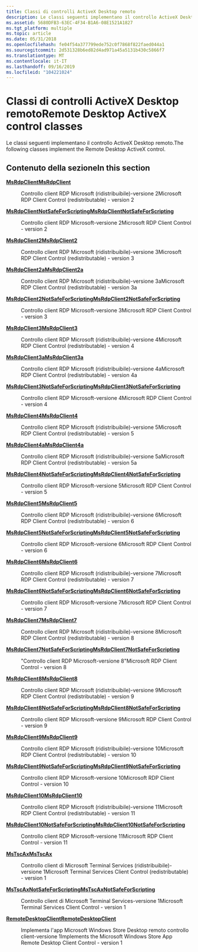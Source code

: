 ```yaml
---
title: Classi di controlli ActiveX Desktop remoto
description: Le classi seguenti implementano il controllo ActiveX Desktop remoto.
ms.assetid: 5680DFB3-63EC-4F34-B1A6-08E1521A1827
ms.tgt_platform: multiple
ms.topic: article
ms.date: 05/31/2018
ms.openlocfilehash: fe04f54a377799ede752c0f7868f822faed044a1
ms.sourcegitcommit: 2d531328b6ed82d4ad971a45a5131b430c5866f7
ms.translationtype: MT
ms.contentlocale: it-IT
ms.lasthandoff: 09/16/2019
ms.locfileid: "104221024"
---
```

# <a name="remote-desktop-activex-control-classes"></a><span data-ttu-id="5f525-103">Classi di controlli ActiveX Desktop remoto</span><span class="sxs-lookup"><span data-stu-id="5f525-103">Remote Desktop ActiveX control classes</span></span>

<span data-ttu-id="5f525-104">Le classi seguenti implementano il controllo ActiveX Desktop remoto.</span><span class="sxs-lookup"><span data-stu-id="5f525-104">The following classes implement the Remote Desktop ActiveX control.</span></span>

## <a name="in-this-section"></a><span data-ttu-id="5f525-105">Contenuto della sezione</span><span class="sxs-lookup"><span data-stu-id="5f525-105">In this section</span></span>

<dl> <dt>

[<span data-ttu-id="5f525-106">**MsRdpClient**</span><span class="sxs-lookup"><span data-stu-id="5f525-106">**MsRdpClient**</span></span>](msrdpclient.md)
</dt> <dd>

<span data-ttu-id="5f525-107">Controllo client RDP Microsoft (ridistribuibile)-versione 2</span><span class="sxs-lookup"><span data-stu-id="5f525-107">Microsoft RDP Client Control (redistributable) - version 2</span></span>

</dd> <dt>

[<span data-ttu-id="5f525-108">**MsRdpClientNotSafeForScripting**</span><span class="sxs-lookup"><span data-stu-id="5f525-108">**MsRdpClientNotSafeForScripting**</span></span>](msrdpclientnotsafeforscripting.md)
</dt> <dd>

<span data-ttu-id="5f525-109">Controllo client RDP Microsoft-versione 2</span><span class="sxs-lookup"><span data-stu-id="5f525-109">Microsoft RDP Client Control - version 2</span></span>

</dd> <dt>

[<span data-ttu-id="5f525-110">**MsRdpClient2**</span><span class="sxs-lookup"><span data-stu-id="5f525-110">**MsRdpClient2**</span></span>](msrdpclient2.md)
</dt> <dd>

<span data-ttu-id="5f525-111">Controllo client RDP Microsoft (ridistribuibile)-versione 3</span><span class="sxs-lookup"><span data-stu-id="5f525-111">Microsoft RDP Client Control (redistributable) - version 3</span></span>

</dd> <dt>

[<span data-ttu-id="5f525-112">**MsRdpClient2a**</span><span class="sxs-lookup"><span data-stu-id="5f525-112">**MsRdpClient2a**</span></span>](msrdpclient2a.md)
</dt> <dd>

<span data-ttu-id="5f525-113">Controllo client RDP Microsoft (ridistribuibile)-versione 3a</span><span class="sxs-lookup"><span data-stu-id="5f525-113">Microsoft RDP Client Control (redistributable) - version 3a</span></span>

</dd> <dt>

[<span data-ttu-id="5f525-114">**MsRdpClient2NotSafeForScripting**</span><span class="sxs-lookup"><span data-stu-id="5f525-114">**MsRdpClient2NotSafeForScripting**</span></span>](msrdpclient2notsafeforscripting.md)
</dt> <dd>

<span data-ttu-id="5f525-115">Controllo client RDP Microsoft-versione 3</span><span class="sxs-lookup"><span data-stu-id="5f525-115">Microsoft RDP Client Control - version 3</span></span>

</dd> <dt>

[<span data-ttu-id="5f525-116">**MsRdpClient3**</span><span class="sxs-lookup"><span data-stu-id="5f525-116">**MsRdpClient3**</span></span>](msrdpclient3.md)
</dt> <dd>

<span data-ttu-id="5f525-117">Controllo client RDP Microsoft (ridistribuibile)-versione 4</span><span class="sxs-lookup"><span data-stu-id="5f525-117">Microsoft RDP Client Control (redistributable) - version 4</span></span>

</dd> <dt>

[<span data-ttu-id="5f525-118">**MsRdpClient3a**</span><span class="sxs-lookup"><span data-stu-id="5f525-118">**MsRdpClient3a**</span></span>](msrdpclient3a.md)
</dt> <dd>

<span data-ttu-id="5f525-119">Controllo client RDP Microsoft (ridistribuibile)-versione 4a</span><span class="sxs-lookup"><span data-stu-id="5f525-119">Microsoft RDP Client Control (redistributable) - version 4a</span></span>

</dd> <dt>

[<span data-ttu-id="5f525-120">**MsRdpClient3NotSafeForScripting**</span><span class="sxs-lookup"><span data-stu-id="5f525-120">**MsRdpClient3NotSafeForScripting**</span></span>](msrdpclient3notsafeforscripting.md)
</dt> <dd>

<span data-ttu-id="5f525-121">Controllo client RDP Microsoft-versione 4</span><span class="sxs-lookup"><span data-stu-id="5f525-121">Microsoft RDP Client Control - version 4</span></span>

</dd> <dt>

[<span data-ttu-id="5f525-122">**MsRdpClient4**</span><span class="sxs-lookup"><span data-stu-id="5f525-122">**MsRdpClient4**</span></span>](msrdpclient4.md)
</dt> <dd>

<span data-ttu-id="5f525-123">Controllo client RDP Microsoft (ridistribuibile)-versione 5</span><span class="sxs-lookup"><span data-stu-id="5f525-123">Microsoft RDP Client Control (redistributable) - version 5</span></span>

</dd> <dt>

[<span data-ttu-id="5f525-124">**MsRdpClient4a**</span><span class="sxs-lookup"><span data-stu-id="5f525-124">**MsRdpClient4a**</span></span>](msrdpclient4a.md)
</dt> <dd>

<span data-ttu-id="5f525-125">Controllo client RDP Microsoft (ridistribuibile)-versione 5a</span><span class="sxs-lookup"><span data-stu-id="5f525-125">Microsoft RDP Client Control (redistributable) - version 5a</span></span>

</dd> <dt>

[<span data-ttu-id="5f525-126">**MsRdpClient4NotSafeForScripting**</span><span class="sxs-lookup"><span data-stu-id="5f525-126">**MsRdpClient4NotSafeForScripting**</span></span>](msrdpclient4notsafeforscripting.md)
</dt> <dd>

<span data-ttu-id="5f525-127">Controllo client RDP Microsoft-versione 5</span><span class="sxs-lookup"><span data-stu-id="5f525-127">Microsoft RDP Client Control - version 5</span></span>

</dd> <dt>

[<span data-ttu-id="5f525-128">**MsRdpClient5**</span><span class="sxs-lookup"><span data-stu-id="5f525-128">**MsRdpClient5**</span></span>](msrdpclient5.md)
</dt> <dd>

<span data-ttu-id="5f525-129">Controllo client RDP Microsoft (ridistribuibile)-versione 6</span><span class="sxs-lookup"><span data-stu-id="5f525-129">Microsoft RDP Client Control (redistributable) - version 6</span></span>

</dd> <dt>

[<span data-ttu-id="5f525-130">**MsRdpClient5NotSafeForScripting**</span><span class="sxs-lookup"><span data-stu-id="5f525-130">**MsRdpClient5NotSafeForScripting**</span></span>](msrdpclient5notsafeforscripting.md)
</dt> <dd>

<span data-ttu-id="5f525-131">Controllo client RDP Microsoft-versione 6</span><span class="sxs-lookup"><span data-stu-id="5f525-131">Microsoft RDP Client Control - version 6</span></span>

</dd> <dt>

[<span data-ttu-id="5f525-132">**MsRdpClient6**</span><span class="sxs-lookup"><span data-stu-id="5f525-132">**MsRdpClient6**</span></span>](msrdpclient6.md)
</dt> <dd>

<span data-ttu-id="5f525-133">Controllo client RDP Microsoft (ridistribuibile)-versione 7</span><span class="sxs-lookup"><span data-stu-id="5f525-133">Microsoft RDP Client Control (redistributable) - version 7</span></span>

</dd> <dt>

[<span data-ttu-id="5f525-134">**MsRdpClient6NotSafeForScripting**</span><span class="sxs-lookup"><span data-stu-id="5f525-134">**MsRdpClient6NotSafeForScripting**</span></span>](msrdpclient6notsafeforscripting.md)
</dt> <dd>

<span data-ttu-id="5f525-135">Controllo client RDP Microsoft-versione 7</span><span class="sxs-lookup"><span data-stu-id="5f525-135">Microsoft RDP Client Control - version 7</span></span>

</dd> <dt>

[<span data-ttu-id="5f525-136">**MsRdpClient7**</span><span class="sxs-lookup"><span data-stu-id="5f525-136">**MsRdpClient7**</span></span>](msrdpclient7.md)
</dt> <dd>

<span data-ttu-id="5f525-137">Controllo client RDP Microsoft (ridistribuibile)-versione 8</span><span class="sxs-lookup"><span data-stu-id="5f525-137">Microsoft RDP Client Control (redistributable) - version 8</span></span>

</dd> <dt>

[<span data-ttu-id="5f525-138">**MsRdpClient7NotSafeForScripting**</span><span class="sxs-lookup"><span data-stu-id="5f525-138">**MsRdpClient7NotSafeForScripting**</span></span>](msrdpclient7notsafeforscripting.md)
</dt> <dd>

<span data-ttu-id="5f525-139">"Controllo client RDP Microsoft-versione 8</span><span class="sxs-lookup"><span data-stu-id="5f525-139">"Microsoft RDP Client Control - version 8</span></span>

</dd> <dt>

[<span data-ttu-id="5f525-140">**MsRdpClient8**</span><span class="sxs-lookup"><span data-stu-id="5f525-140">**MsRdpClient8**</span></span>](msrdpclient8.md)
</dt> <dd>

<span data-ttu-id="5f525-141">Controllo client RDP Microsoft (ridistribuibile)-versione 9</span><span class="sxs-lookup"><span data-stu-id="5f525-141">Microsoft RDP Client Control (redistributable) - version 9</span></span>

</dd> <dt>

[<span data-ttu-id="5f525-142">**MsRdpClient8NotSafeForScripting**</span><span class="sxs-lookup"><span data-stu-id="5f525-142">**MsRdpClient8NotSafeForScripting**</span></span>](msrdpclient8notsafeforscripting.md)
</dt> <dd>

<span data-ttu-id="5f525-143">Controllo client RDP Microsoft-versione 9</span><span class="sxs-lookup"><span data-stu-id="5f525-143">Microsoft RDP Client Control - version 9</span></span>

</dd> <dt>

[<span data-ttu-id="5f525-144">**MsRdpClient9**</span><span class="sxs-lookup"><span data-stu-id="5f525-144">**MsRdpClient9**</span></span>](msrdpclient9.md)
</dt> <dd>

<span data-ttu-id="5f525-145">Controllo client RDP Microsoft (ridistribuibile)-versione 10</span><span class="sxs-lookup"><span data-stu-id="5f525-145">Microsoft RDP Client Control (redistributable) - version 10</span></span>

</dd> <dt>

[<span data-ttu-id="5f525-146">**MsRdpClient9NotSafeForScripting**</span><span class="sxs-lookup"><span data-stu-id="5f525-146">**MsRdpClient9NotSafeForScripting**</span></span>](msrdpclient9notsafeforscripting.md)
</dt> <dd>

<span data-ttu-id="5f525-147">Controllo client RDP Microsoft-versione 10</span><span class="sxs-lookup"><span data-stu-id="5f525-147">Microsoft RDP Client Control - version 10</span></span>

</dd> <dt>

[<span data-ttu-id="5f525-148">**MsRdpClient10**</span><span class="sxs-lookup"><span data-stu-id="5f525-148">**MsRdpClient10**</span></span>](msrdpclient10.md)
</dt> <dd>

<span data-ttu-id="5f525-149">Controllo client RDP Microsoft (ridistribuibile)-versione 11</span><span class="sxs-lookup"><span data-stu-id="5f525-149">Microsoft RDP Client Control (redistributable) - version 11</span></span>

</dd> <dt>

[<span data-ttu-id="5f525-150">**MsRdpClient10NotSafeForScripting**</span><span class="sxs-lookup"><span data-stu-id="5f525-150">**MsRdpClient10NotSafeForScripting**</span></span>](msrdpclient10notsafeforscripting.md)
</dt> <dd>

<span data-ttu-id="5f525-151">Controllo client RDP Microsoft-versione 11</span><span class="sxs-lookup"><span data-stu-id="5f525-151">Microsoft RDP Client Control - version 11</span></span>

</dd> <dt>

[<span data-ttu-id="5f525-152">**MsTscAx**</span><span class="sxs-lookup"><span data-stu-id="5f525-152">**MsTscAx**</span></span>](mstscax.md)
</dt> <dd>

<span data-ttu-id="5f525-153">Controllo client di Microsoft Terminal Services (ridistribuibile)-versione 1</span><span class="sxs-lookup"><span data-stu-id="5f525-153">Microsoft Terminal Services Client Control (redistributable) - version 1</span></span>

</dd> <dt>

[<span data-ttu-id="5f525-154">**MsTscAxNotSafeForScripting**</span><span class="sxs-lookup"><span data-stu-id="5f525-154">**MsTscAxNotSafeForScripting**</span></span>](mstscaxnotsafeforscripting.md)
</dt> <dd>

<span data-ttu-id="5f525-155">Controllo client di Microsoft Terminal Services-versione 1</span><span class="sxs-lookup"><span data-stu-id="5f525-155">Microsoft Terminal Services Client Control - version 1</span></span>

</dd> <dt>

[<span data-ttu-id="5f525-156">**RemoteDesktopClient**</span><span class="sxs-lookup"><span data-stu-id="5f525-156">**RemoteDesktopClient**</span></span>](remotedesktopclient.md)
</dt> <dd>

<span data-ttu-id="5f525-157">Implementa l'app Microsoft Windows Store Desktop remoto controllo client-versione 1</span><span class="sxs-lookup"><span data-stu-id="5f525-157">Implements the Microsoft Windows Store App Remote Desktop Client Control - version 1</span></span>

</dd> </dl>

 

 




